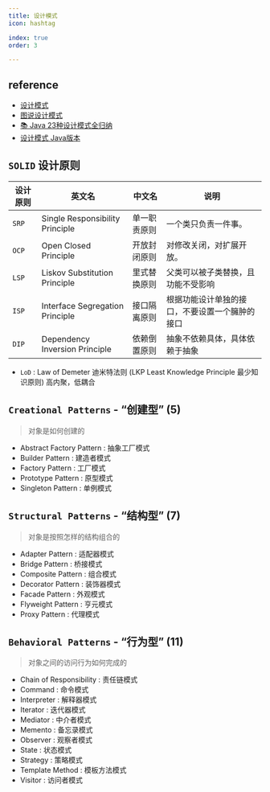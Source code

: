 ```yaml
---
title: 设计模式
icon: hashtag

index: true
order: 3

---
```


<!-- more -->

## reference

- [设计模式](https://refactoringguru.cn/design-patterns/catalog)
- [图说设计模式](https://github.com/me115/design_patterns)
- [📚 Java 23种设计模式全归纳](https://github.com/youlookwhat/DesignPattern)
- [设计模式 Java版本](https://github.com/quanke/design-pattern-java)


## `SOLID` 设计原则

  | 设计原则 | 英文名 | 中文名 | 说明 
  | --- | --- | --- | ---
  | `SRP` | Single Responsibility Principle   | 单一职责原则  | 一个类只负责一件事。
  | `OCP` | Open Closed Principle             | 开放封闭原则  | 对修改关闭，对扩展开放。
  | `LSP` | Liskov Substitution Principle     | 里式替换原则  | 父类可以被子类替换，且功能不受影响
  | `ISP` | Interface Segregation Principle   | 接口隔离原则  | 根据功能设计单独的接口，不要设置一个臃肿的接口
  | `DIP` | Dependency Inversion Principle    | 依赖倒置原则  | 抽象不依赖具体，具体依赖于抽象

  - `LoD` : Law of Demeter 迪米特法则 (LKP Least Knowledge Principle 最少知识原则) 高内聚，低耦合

## `Creational Patterns` - “创建型” (5)
> 对象是如何创建的

- Abstract Factory Pattern : 抽象工厂模式
- Builder Pattern : 建造者模式
- Factory Pattern : 工厂模式
- Prototype Pattern : 原型模式
- Singleton Pattern : 单例模式

## `Structural Patterns` - “结构型” (7)
> 对象是按照怎样的结构组合的

- Adapter Pattern : 适配器模式
- Bridge Pattern : 桥接模式
- Composite Pattern : 组合模式
- Decorator Pattern : 装饰器模式
- Facade Pattern : 外观模式
- Flyweight Pattern : 亨元模式
- Proxy Pattern : 代理模式

## `Behavioral Patterns` - “行为型” (11)
> 对象之间的访问行为如何完成的

- Chain of Responsibility : 责任链模式
- Command : 命令模式
- Interpreter : 解释器模式
- Iterator : 迭代器模式
- Mediator : 中介者模式
- Memento : 备忘录模式
- Observer : 观察者模式
- State : 状态模式
- Strategy : 策略模式
- Template Method : 模板方法模式
- Visitor : 访问者模式
